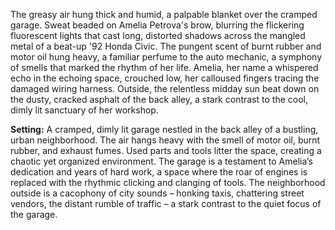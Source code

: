 The greasy air hung thick and humid, a palpable blanket over the cramped garage.  Sweat beaded on Amelia Petrova's brow, blurring the flickering fluorescent lights that cast long, distorted shadows across the mangled metal of a beat-up '92 Honda Civic.  The pungent scent of burnt rubber and motor oil hung heavy, a familiar perfume to the auto mechanic, a symphony of smells that marked the rhythm of her life.  Amelia, her name a whispered echo in the echoing space, crouched low, her calloused fingers tracing the damaged wiring harness.  Outside, the relentless midday sun beat down on the dusty, cracked asphalt of the back alley, a stark contrast to the cool, dimly lit sanctuary of her workshop.  

**Setting:**  A cramped, dimly lit garage nestled in the back alley of a bustling, urban neighborhood.  The air hangs heavy with the smell of motor oil, burnt rubber, and exhaust fumes.  Used parts and tools litter the space, creating a chaotic yet organized environment.  The garage is a testament to Amelia’s dedication and years of hard work, a space where the roar of engines is replaced with the rhythmic clicking and clanging of tools.  The neighborhood outside is a cacophony of city sounds – honking taxis, chattering street vendors, the distant rumble of traffic – a stark contrast to the quiet focus of the garage.
